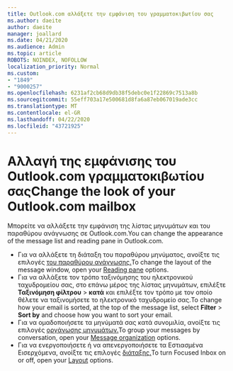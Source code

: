 ```yaml
---
title: Outlook.com αλλάξετε την εμφάνιση του γραμματοκιβωτίου σας
ms.author: daeite
author: daeite
manager: joallard
ms.date: 04/21/2020
ms.audience: Admin
ms.topic: article
ROBOTS: NOINDEX, NOFOLLOW
localization_priority: Normal
ms.custom:
- "1849"
- "9000257"
ms.openlocfilehash: 6231af2cb68d9db38f5debc0e1f22869c7513a8b
ms.sourcegitcommit: 55eff703a17e500681d8fa6a87eb067019ade3cc
ms.translationtype: MT
ms.contentlocale: el-GR
ms.lasthandoff: 04/22/2020
ms.locfileid: "43721925"
---
```

# <a name="change-the-look-of-your-outlookcom-mailbox"></a><span data-ttu-id="4f6c5-102">Αλλαγή της εμφάνισης του Outlook.com γραμματοκιβωτίου σας</span><span class="sxs-lookup"><span data-stu-id="4f6c5-102">Change the look of your Outlook.com mailbox</span></span>

<span data-ttu-id="4f6c5-103">Μπορείτε να αλλάξετε την εμφάνιση της λίστας μηνυμάτων και του παραθύρου ανάγνωσης σε Outlook.com.</span><span class="sxs-lookup"><span data-stu-id="4f6c5-103">You can change the appearance of the message list and reading pane in Outlook.com.</span></span>

- <span data-ttu-id="4f6c5-104">Για να αλλάξετε τη διάταξη του παραθύρου μηνύματος, ανοίξτε τις επιλογές [του παραθύρου ανάγνωσης.](https://outlook.live.com/mail/options/mail/layout/readingPane)</span><span class="sxs-lookup"><span data-stu-id="4f6c5-104">To change the layout of the message window, open your [Reading pane](https://outlook.live.com/mail/options/mail/layout/readingPane) options.</span></span>
- <span data-ttu-id="4f6c5-105">Για να αλλάξετε τον τρόπο ταξινόμησης του ηλεκτρονικού ταχυδρομείου σας, στο επάνω μέρος της λίστας μηνυμάτων, επιλέξτε **Ταξινόμηση φίλτρου** > **κατά** και επιλέξτε τον τρόπο με τον οποίο θέλετε να ταξινομήσετε το ηλεκτρονικό ταχυδρομείο σας.</span><span class="sxs-lookup"><span data-stu-id="4f6c5-105">To change how your email is sorted, at the top of the message list, select **Filter** > **Sort by** and choose how you want to sort your email.</span></span>
- <span data-ttu-id="4f6c5-106">Για να ομαδοποιήσετε τα μηνύματά σας κατά συνομιλία, ανοίξτε τις επιλογές [οργάνωσης μηνυμάτων.](https://outlook.live.com/mail/options/mail/layout/conversations)</span><span class="sxs-lookup"><span data-stu-id="4f6c5-106">To group your messages by conversation, open your [Message organization](https://outlook.live.com/mail/options/mail/layout/conversations) options.</span></span>
- <span data-ttu-id="4f6c5-107">Για να ενεργοποιήσετε ή να απενεργοποιήσετε τα Εστιασμένα Εισερχόμενα, ανοίξτε τις επιλογές [διάταξης.](https://outlook.live.com/mail/options/mail/layout/focused)</span><span class="sxs-lookup"><span data-stu-id="4f6c5-107">To turn Focused Inbox on or off, open your [Layout](https://outlook.live.com/mail/options/mail/layout/focused) options.</span></span>